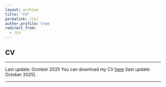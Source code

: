 ```yaml
---
layout: archive
title: "CV"
permalink: /cv/
author_profile: true
redirect_from:
  - /cv
---
```


CV
------

---

Last update: October 2025
You can download my CV [here](https://www.dropbox.com/scl/fi/anqr3pjb7ktu02xdk6dz1/CV_Rose-Deperrois_10_2025.pdf?rlkey=lnd6olbr7unursga4c08cpqsz&st=u6ap91en&dl=0) (last update: October 2025).

---
